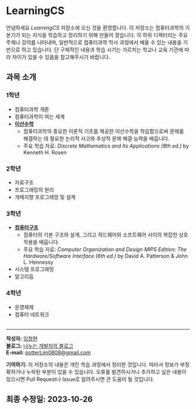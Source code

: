 # LearningCS
안녕하세요 *LearningCS* 저장소에 오신 것을 환영합니다. 이 저장소는 컴퓨터과학의 기본기가 되는 지식을 학습하고 정리하기 위해 만들어 졌습니다. 각 하위 디렉터리는 주요 주제나 강의를 나타내며, 일반적으로 컴퓨터과학 학사 과정에서 배울 수 있는 내용을 기반으로 하고 있습니다. 단 구체적인 내용과 학습 시기는 가르치는 학교나 교육 기관에 따라 차이가 있을 수 있음을 참고해주시기 바랍니다.

## 과목 소개
### 1학년
- 컴퓨터과학 개론
- 컴퓨터과학이 여는 세계
- [**이산수학**](./Discrete%20Mathematics)
  - 컴퓨터과학의 중요한 이론적 기초를 제공한 이산수학을 학습함으로써 문제를 해결하는 데 필요한 논리적 사고와 추상적 문제 해결 능력을 배웁니다.
  - 주요 학습 자료: *Discrete Mathematics and Its Applications (8th ed.)* by Kenneth H. Rosen
### 2학년
 - 자료구조
 - 프로그래밍의 원리
 - 개체지향 프로그래밍 및 설계
### 3학년
- [**컴퓨터구조**](./Computer%20Architecture)
  - 컴퓨터의 기본 구조와 설계, 그리고 하드웨어와 소프트웨어 사이의 복잡한 상호작용을 배웁니다.
  - 주요 학습 자료: *Computer Organization and Design MIPS Edition: The Hardware/Software Interface (6th ed.)* by David A. Patterson & John L. Hennessy
- 시스템 프로그래밍
- 알고리듬
### 4학년
- 운영체제
- 컴퓨터 네트워크
<br></br>
---
**작성자:** [임청현](https://github.com/potterLim)  
**블로그:** [나누는 개발자의 블로그](https://potterlim.tistory.com/)  
**E-mail:** potterLim0808@gmail.com

**기여하기:** 이 저장소의 내용은 개인 학습 과정에서 정리한 것입니다. 따라서 정보가 부정확하거나 누락된 부분이 있을 수 있습니다. 오류를 발견하시거나 추가하고 싶은 내용이 있으시면 Pull Request나 Issue로 알려주시면 큰 도움이 될 것입니다.

**최종 수정일:** 2023-10-26
---

